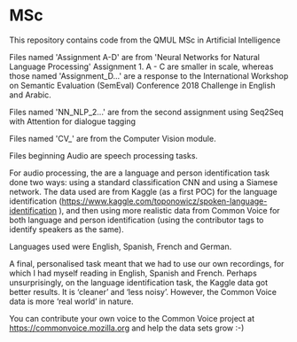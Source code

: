 # MSc

This repository contains code from the QMUL MSc in Artificial Intelligence

Files named 'Assignment A-D' are from 'Neural Networks for Natural Language Processing' Assignment 1.
A - C are smaller in scale, whereas those named 'Assignment_D...' are a response to the International Workshop on Semantic Evaluation (SemEval) Conference 2018 Challenge in English and Arabic.

Files named 'NN_NLP_2...' are from the second assignment using Seq2Seq with Attention for dialogue tagging

Files named 'CV_' are from the Computer Vision module.

Files beginning Audio are speech processing tasks. 

For audio processing, the are a language and person identification task done two ways: using a standard classification CNN and using a Siamese network. The data used are from Kaggle (as a first POC) for the language identification (https://www.kaggle.com/toponowicz/spoken-language-identification ), and then using more realistic data from Common Voice for both language and person identification (using the contributor tags to identify speakers as the same). 

Languages used were English, Spanish, French and German.

A final, personalised task meant that we had to use our own recordings, for which I had myself reading in English, Spanish and French.
Perhaps unsurprisingly, on the language identification task, the Kaggle data got better results. It is ‘cleaner’ and ‘less noisy’. However, the Common Voice data is more ‘real world’ in nature.

You can contribute your own voice to the Common Voice  project at https://commonvoice.mozilla.org and help the data sets grow :-)
